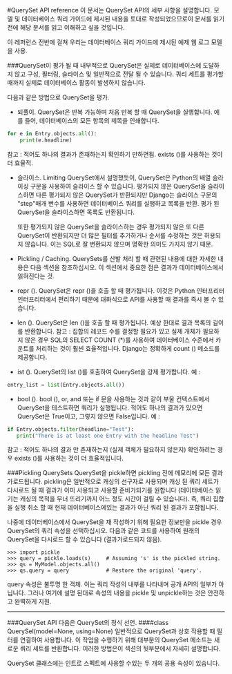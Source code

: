 #QuerySet API reference
이 문서는 QuerySet API의 세부 사항을 설명합니다. 모델 및 데이터베이스 쿼리 가이드에 제시된 내용을 토대로 작성되었으므로이 문서를 읽기 전에 해당 문서를 읽고 이해하고 싶을 것입니다.

이 레퍼런스 전반에 걸쳐 우리는 데이터베이스 쿼리 가이드에 제시된 예제 웹 로그 모델을 사용.

###QuerySet이 평가 될 때
내부적으로 QuerySet은 실제로 데이터베이스에 도달하지 않고 구성, 필터링, 슬라이스 및 일반적으로 전달 될 수 있습니다. 쿼리 세트를 평가할 때까지 실제로 데이터베이스 활동이 발생하지 않습니다.

다음과 같은 방법으로 QuerySet을 평가.

* 되풀이. QuerySet은 반복 가능하며 처음 반복 할 때 QuerySet을 실행합니다. 예를 들어, 데이터베이스의 모든 항목의 제목을 인쇄합니다.
```python
for e in Entry.objects.all():
    print(e.headline)
```
참고 : 적어도 하나의 결과가 존재하는지 확인하기 만하면됨. exists ()를 사용하는 것이 더 효율적.

* 슬라이스. Limiting QuerySet에서 설명했듯이, QuerySet은 Python의 배열 슬라이싱 구문을 사용하여 슬라이스 할 수 있습니다. 평가되지 않은 QuerySet을 슬라이스하면 다른 평가되지 않은 QuerySet가 반환되지만 Django는 슬라이스 구문의 "step"매개 변수를 사용하면 데이터베이스 쿼리를 실행하고 목록을 반환. 평가 된 QuerySet을 슬라이스하면 목록도 반환됩니다.
 
 	또한 평가되지 않은 QuerySet을 슬라이스하는 경우 평가되지 않은 또 다른 QuerySet이 반환되지만 더 많은 필터를 추가하거나 순서를 수정하는 것은 허용되지 않습니다. 이는 SQL로 잘 변환되지 않으며 명확한 의미도 가지지 않기 때문.

*  Pickling / Caching. QuerySets를 산발 처리 할 때 관련된 내용에 대한 자세한 내용은 다음 섹션을 참조하십시오. 이 섹션에서 중요한 점은 결과가 데이터베이스에서 읽혀진다는 것.
* repr (). QuerySet은 repr ()을 호출 할 때 평가됩니다. 이것은 Python 인터프리터 인터프리터에서 편리하기 때문에 대화식으로 API를 사용할 때 결과를 즉시 볼 수 있습니다.
* len (). QuerySet은 len ()을 호출 할 때 평가됩니다. 예상 한대로 결과 목록의 길이를 반환합니다.
	참고 : 집합의 레코드 수를 결정할 필요가 있고 실제 개체가 필요하지 않은 경우 SQL의 SELECT COUNT (*)를 사용하여 데이터베이스 수준에서 카운트를 처리하는 것이 훨씬 효율적입니다. Django는 정확하게 count () 메소드를 제공합니다.
* ist (). QuerySet의 list ()를 호출하여 QuerySet을 강제 평가합니다. 예 :
```python
entry_list = list(Entry.objects.all())
```
* bool (). bool (), or, and 또는 if 문을 사용하는 것과 같이 부울 컨텍스트에서 QuerySet을 테스트하면 쿼리가 실행됩니다. 적어도 하나의 결과가 있으면 QuerySet은 True이고, 그렇지 않으면 False입니다. 예 :
```python
if Entry.objects.filter(headline="Test"):
   print("There is at least one Entry with the headline Test")
```
참고 : 적어도 하나의 결과 만 존재하는지 (실제 객체가 필요하지 않은지) 확인하려는 경우 exists ()를 사용하는 것이 더 효율적입니다.

###Pickling QuerySets
QuerySet을 pickle하면 pickling 전에 메모리에 모든 결과가로드됩니다. pickling은 일반적으로 캐싱의 선구자로 사용되며 캐싱 된 쿼리 세트가 다시로드 될 때 결과가 이미 사용되고 사용할 준비가되기를 원합니다 (데이터베이스 읽기는 캐싱의 목적을 무너 뜨리기까지 어느 정도 시간이 걸릴 수 있습니다). 즉, 쿼리 집합을 실행 취소 할 때 현재 데이터베이스에있는 결과가 아닌 쿼리 된 결과가 포함됩니다.

나중에 데이터베이스에서 QuerySet을 재 작성하기 위해 필요한 정보만을 pickle 경우 QuerySet의 쿼리 속성을 선택하십시오. 다음과 같은 코드를 사용하여 원래의 QuerySet을 다시로드 할 수 있습니다 (결과가로드되지 않음).
```
>>> import pickle
>>> query = pickle.loads(s)     # Assuming 's' is the pickled string.
>>> qs = MyModel.objects.all()
>>> qs.query = query            # Restore the original 'query'.
```
query 속성은 불투명 한 객체. 이는 쿼리 작성의 내부를 나타내며 공개 API의 일부가 아닙니다. 그러나 여기에 설명 된대로 속성의 내용을 pickle 및 unpickle하는 것은 안전하고 완벽하게 지원.
***
###QuerySet API
다음은 QuerySet의 정식 선언.
####class QuerySel(model=None, using=None)
일반적으로 QuerySet과 상호 작용할 때 필터를 연결하여 사용합니다. 이 작업을 수행하기 위해 대부분의 QuerySet 메소드는 새로운 쿼리 세트를 반환합니다. 이러한 방법은이 섹션의 뒷부분에서 자세히 설명합니다.

QuerySet 클래스에는 인트로 스펙트에 사용할 수있는 두 개의 공용 속성이 있습니다.